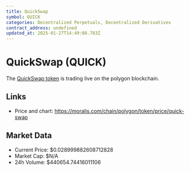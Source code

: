 ```yaml
---
title: QuickSwap
symbol: QUICK
categories: Decentralized Perpetuals, Decentralized Derivatives
contract_address: undefined
updated_at: 2025-01-27T14:49:08.783Z
---
```


# QuickSwap (QUICK)
The [QuickSwap token](https://moralis.com/chain/polygon/token/price/quick-swap) is trading live on the polygon blockchain.

## Links
- Price and chart: https://moralis.com/chain/polygon/token/price/quick-swap

## Market Data
- Current Price: $0.028999882608712828
- Market Cap: $N/A
- 24h Volume: $440654.74416011106

